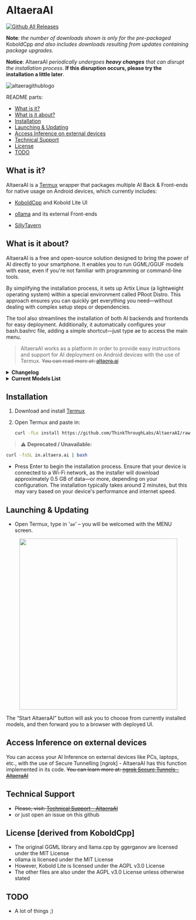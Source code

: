 # AltaeraAI

[![Github All Releases](https://img.shields.io/github/downloads/ThinkThroughLabs/AltaeraAI/total.svg)]()

**Note**: *the number of downloads shown is only for the pre-packaged* KoboldCpp *and also includes downloads resulting from updates containing package upgrades*.

**Notice**: AltaeraAI *periodically undergoes **heavy changes** that can disrupt the installation process*. **If this disruption occurs, please try the installation a little later**.

![altaeragithublogo](https://github.com/ThinkThroughLabs/AltaeraAI/assets/121747280/7cea65dc-6592-453c-9b16-0522040cf078)

README parts:

- [What is it?](#what-is-it)
- [What is it about?](#what-is-it-about)
- [Installation](#installation)
- [Launching & Updating](#launching--updating)
- [Access Inference on external devices](#access-inference-on-external-devices)
- [Technical Support](#technical-support)
- [License](#license)
- [TODO](#todo)

## What is it?

AltaeraAI is a [Termux](https://github.com/termux) wrapper that packages multiple AI Back & Front-ends for native usage on Android devices, which currently includes:

- [KoboldCpp](https://github.com/LostRuins/koboldcpp) and Kobold Lite UI

- [ollama](https://github.com/ollama/ollama) and its external Front-ends

- [SillyTavern](https://sillytavernai.com/)

## What is it about?

AltaeraAI is a free and open-source solution designed to bring the power of AI directly to your smartphone. It enables you to run GGML/GGUF models with ease, even if you're not familiar with programming or command-line tools.

By simplifying the installation process, it sets up Artix Linux (a lightweight operating system) within a special environment called PRoot Distro. This approach ensures you can quickly get everything you need—without dealing with complex setup steps or dependencies.

The tool also streamlines the installation of both AI backends and frontends for easy deployment. Additionally, it automatically configures your bash.bashrc file, adding a simple shortcut—just type ae to access the main menu.

> AltaeraAI works as a platform in order to provide easy instructions and support for AI deployment on Android devices with the use of Termux.
~~You can read more at: [altaera.ai](https://altaera.ai)~~

<details>
  <summary><b>Changelog</b></summary>

    * v6.1.1 - added the ability to cancel model downloading by pressing "c". The cancelled file will now be deleted automatically
    * v6.1.0 - partially revamped UI, as part of a bigger code rebuild and refactoring; changed theme, added animations, improved functionalities, fixed bugs, added the ability to stop KoboldCpp inference by pressing "q"
    * added RWKV-G1 and Gemma-3 weights to the list of models
    * v6.0.6 - updated the pre-packaged KoboldCpp to v1.91
    * v6.0.5 - updated the pre-packaged KoboldCpp to v1.90.2
    * v6.0.4 - updated the pre-packaged KoboldCpp to v1.89
    * v6.0.3 - fixed the link to RWKV7-Goose-World3-2.9B
    * v6.0.2 - updated the pre-packaged KoboldCpp to experimental/v1.88 — the reason being that the experimental branch included a fix for RWKV related to a broken recurrent cache component in upstream LlamaCpp
    * v6.0.1 - added RWKV7-Goose-World weights to the list of models
    * v6.0.0 - updated the pre-packaged KoboldCpp to v1.87.4
    * v5.7.9 - updated the pre-packaged KoboldCpp to v1.77
    * v5.7.8 - updated the pre-packaged KoboldCpp to v1.76
    * v5.7.7 - added RWKV-6-Finch and RWKV-6-World weights to the list of models
    * added option to compile experimental KoboldCpp
    * removed OpenBLAS, which was replaced by the "llamafile" library - it is now set by default
    * v5.7.6 - updated the pre-packaged KoboldCpp to v1.75.2
    * added the ability to back up stories to the end-to-end encrypted MEGA cloud service
    * v5.7.5 - updated the pre-packaged KoboldCpp to v1.74
    * v5.7.4.2 - Hotfix: fixed code mistakes related to the "Manage AI Back-ends" option
    * v5.7.4.1 - Hotfix: fixed the issue related to the new version of pre-packaged KoboldCpp not being recognised as an update
    * v5.7.4 - updated the pre-packaged KoboldCpp to v1.73.1
    * added initial SillyTavern support
    * added "Manage AI Back-ends" to the MENU
    * v5.7.3 - updated the pre-packaged KoboldCpp to v1.73
    * a mechanism has been added so that when updating AltaeraAI, the pre-packaged KoboldCpp will update only if it was previously installed
    * added ability to use “maid” as an external front-end for ollama
    * various fixes and expanded ollama support
    * v5.7.2 – added initial ollama support
    * v5.7.1 - added Gemma-2-2B-it and Gemma-2-2B-it-abliterated weights to the list of models
    * v5.7 - updated to koboldcpp-1.72
    * re-written the installation script to be more automated and user friendly, added visual enhancements and fixed bugs related to it
    * v5.6 - updated to koboldcpp-1.71.1
    * v5.5.2 - fixed a bug that caused the “Functional Status” check to always inform the user of technical difficulties
    * v5.5.1 - a “Functional Status” check has been added, which will notify the user of ongoing technical difficulties (as determined by the repository owner) that may occur for users who have recently installed or upgraded AltaeraAI, due to its rolling-release lifecycle
    * v5.5 - updated to koboldcpp-1.70.1
    * v5.4.2 - a "very fast" installation method has been introduced that drastically shortens the process. It uses a pre-packaged PRoot-Distro environment, instead of installing it from scratch, and restores it in a backup form. It is now a default installation method
    * v5.4.1 - added an automatic Termux update check, which will inform the user of an available update and allow the user to choose whether Termux was initially downloaded from GitHub or from F-Droid to further proceed (this is necessary for the update to actually work). This functionality is set by default (as are automatic update & file integrity checks), but can also be disabled under settings
    * v5.4 - updated to koboldcpp-1.69.1
    * added Gemma-2-9B-it weights to the list of models
    * v5.3 - updated to koboldcpp-1.69
    * v5.2.3 - fixed a bug in the file integrity checking mechanism that reported missing files even when they were not (especially after a fresh installation)
    * added an initial solution to when the PRoot Distro environment fails to install, during the installation process
    * v5.2.2 - added the ability to enter a custom value for Context & Blas Batch Size, in addition to the fixed sizes
    * various visual improvements and fixes to the MENU
    * v5.2.1 - introduced "File Integrity checks", which run simultaneously with the update checking mechanism, to determine potential file deficiences that can impact AltaeraAIs functionality; in case there are missing files, the user will be asked whether to carry out file repair. Said functionality is set by default (as are automatic update checks), but can also be disabled under settings
    * visual fixes and improvements, changes to the MENU
    * v5.2 – updated to koboldcpp-1.68
    * added the “Horde” option to the MENU, which utilises AI Horde to allow for sharing your processing power (an AI Model) for users worldwide
    * minor aesthetic changes and fixes to the MENU
    * v5.1.2 - fixed the issue regarding pre-packaged KoboldCpp not being downloaded after switching to an organisational repository
    * added a pre-launch check (when starting KoboldCpp) to see if the KoboldCpp directory exists in PRoot Distro; if not, the user will be asked whether to download or compile it
    * v5.1.1 - shifted the projects main GitHub repository into an organisational one (ThinkThroughLabs). This upgrade does not bring any functionalities, its sole purpose is to redirect local AltaeraAI update mechanisms to a new address
    * v5.1 - updated to koboldcpp-1.67
    * added "aef", "aeforce" and "altaeraforce" arguments to the "bash.bashrc" file, which allow the user to launch AltaeraAI without the automatic update checking mechanism, in case there is a start-up problem, i.e., poor network connectivity
    * v5.0 - updated to koboldcpp-1.66.1
    * visual fixes and improvements to Model MENUS
    * v4.9.6 - added Phi-SoSerious-Mini-V1/imatrix weights to the list of models
    * v4.9.5 - fixed "KoboldCpp Settings"
    * v4.9.4 - added an optional (set by default) black MENU background (Bash display dialog boxes)
    * v4.9.3 – added Gemma-2B/7B-it weights (and a reference to their LICENSE file, with a notice) to the list of models
    * v4.9.2 - added Yi-1.5-6B-Chat weights to the list of models
    * v4.9.1 - added "Benchmark" mode to test AI models (--benchmark flag - KoboldCpp), into the MENU
    * v4.9 – updated to koboldcpp-1.65
    * v4.8.5 - fixed a bug which always informed the user about an available update, when launching AltaeraAI in offline mode
    * v4.8.4 – added a changelog to the main MENU
    * v4.8.3 – added an optional (set by default) “auto-update” mechanism, which automatically
      checks for updates whenever you type in “ae” in order to start AltaeraAI
    * added “AltaeraAI Settings” into the MENU
    * v4.8.2 – added information about device RAM and free storage in the main
      MENU
    * v4.8.1 – added KobbleTinyV2-1.1B (imatrix) weights to the list of models
    * v4.8 – updated to koboldcpp-1.64.1
    * v4.7.2 – added Tiny-Vicuna and TinyDolphin (imatrix/laser) weights to the
      list of models
    * added the ability to enable/disable the experimental Flash Attention
      (–flashattention) flag for compatible models in “KoboldCpp Settings”
    * v4.7.1 – in case there is no update to KoboldCpp itself available, the
      “check for updates” mechanism will no more ask you to choose from a pre-
      packaged KoboldCpp or a locally compiled one; instead it will only update
      shell files, provided there is an update available to those
    * added the option to force-update shell files only
    * v4.7 – updated to koboldcpp-1.64
    * v4.6.3 – added KobbleTinyV2-1.1B weights to the list of models
    * v4.6.2 – fixes to the reinstallation mechanism
    * v4.6.1 – added: KobbleTiny, TinyLlama, Mamba and Phi-3 Mini weights to
      the list of models
    * v4.6 – updated to koboldcpp-1.63
    * added LLaMA-3 weights to the list of models
    * removed OpenBLAS support by default, due to reports of a significant
      slowdown when using this processing method
    * fixes to the update mechanism when selecting local compilation
    * visual fixes to the MENU
    * v4.5 – updated to koboldcpp-1.62.1
    * v4.4 – updated to koboldcpp-1.61.2
    * v4.3 – updated to koboldcpp-1.60.1
    * v4.2 – updated to koboldcpp-1.59.1
    * v4.1 – updated to koboldcpp-1.58
    * v4.0 – updated to koboldcpp-1.57.1
    * v3.9 – updated to koboldcpp-1.56
    * “Compatility Mode” no longer required, nor utilised to work with old GGML
      models
    * v3.8.1 – added Vicuna weights to the list of models
    * v3.8 – updated to koboldcpp-1.55.1
    * v3.7.3 – added the ability to choose from installing/updating with the
      pre-packaged KoboldCpp or building one on your own device
    * v3.7.2 – fixed ngrok to work with Artix Linux
    * v3.7.1 – added Phi-2 weights to the list of models
    * v3.7 – updated to koboldcpp-1.54
    * v3.6 – updated to koboldcpp-1.53
    * small changes to the embedded Kobold Lite (replaced “summary” with
      “memory” for better context following in Chat Mode)
    * v3.5.1 – added Mistral weights to the list of models
    * v3.5 – updated to koboldcpp-1.52.2
    * visual fixes and improvements in the MENU
    * v3.4 – updated to koboldcpp-1.52.1
    * v3.3 – updated to koboldcpp-1.51.1
    * v3.2.7 – cosmetic MENU UI visual enhancements when updating
    * v3.2.6 – upgraded every language available on the list to upstream
      changes and fixes
    * v3.2.5 – changes to the MENU
    * v3.2.4 – added the “List Installed Models” option, fixed launching flags
      for GGML/bin models
    * v3.2.3 – introduced “Compatibility Mode”, which from now on automatically
      deploys outdated GGML models (RWKV-4) with an older koboldcpp-1.49,
      thereby fixing the ‘GGML_ASSERT’ error [the embedded KoboldLite will
      continue to be updated]. Users that installed AltaeraAI prior to 26 Nov
      2023 need to re-install in order to utilise the Compatibility Mode
    * v3.2.2 – refactoring, bug fixes, aesthetic changes to the MENU
    * v.3.2.1 – ð¦ð¦ back on the models’ list!
    * v3.2 – updated to koboldcpp-1.50.1
    * small refactoring
    * v3.1.2 – bug fixes
    * small refactoring
    * v3.1.1 – added the ability to store multiple AI Models at a time and
      choose which one of them to deploy/download/remove/back-up/restore
    * changes to the MENU
    * v3.1 – updated to koboldcpp-1.49
    * v3.0 – updated to koboldcpp-1.48.1 – [reverted to v2.9.3 until glibc-2.38
      package is upstream in Ubuntu-22.04_arm64 repositories due to an OpenBLAS
      dependency requirement]
    * Switched over from Ubuntu PRoot-Distro to Artix Linux. Users that
      installed AltaeraAI prior to 11 Nov 2023 are requested to re-install in
      order to receive future updates
    * v2.9.3 – bug fixes
    * v2.9.2 – added “KoboldCpp Settings” into the MENU, minor aesthetic
      changes to it
    * v2.9.1 – changes to the MENU
    * v2.9 – updated to koboldcpp-1.47.2
    * v2.8.1 – minor aesthetic changes to the MENU
    * v2.8 – updated to koboldcpp-1.46.1
    * – performance upgrades
    * v2.7 – updated to koboldcpp-1.44.2
    * – performance upgrades, default AI model changed to “RWKV-claude-for-
      mobile-v4-world”
    * v2.6.1 – intensive changes in the MENU, added many more functionalities
      and facilities
    * v2.6 – updated to koboldcpp-1.43
    * v2.5 – updated to koboldcpp-1.39.1
    * minor performance upgrades
    * v2.4.1 – minor performance upgrades to the RWKV model
    * v2.4 – updated to koboldcpp-1.38
    * upgraded the modified version of embedded Kobold Lite UI to contain new
      functionalities
    * v2.3 – updated to koboldcpp-1.37.1
    * v2.2 – updated to koboldcpp-1.35
    * added an auto-detection system for model selection (default)
    * v2.1 – added llamacpp weights to the list of models. – [temporarily
      removed in newest versions]

</details>

<details>
  <summary><b>Current Models List</b></summary>

- [RWKV7](https://github.com/BlinkDL/RWKV-LM)
- [RWKV-6](https://github.com/BlinkDL/RWKV-LM)
- [RWKV-4](https://github.com/BlinkDL/RWKV-LM)
- [KobbleTinyV2-1.1B](https://huggingface.co/concedo/KobbleTiny)
- [KobbleTinyV2-1.1B (imatrix)](https://huggingface.co/MarsupialAI/KobbleTiny-1.1B_iMatrix_GGUF)
- [TinyDolphin (imatrix/laser)](https://ollama.com/library/tinydolphin)
- [TinyLlama](https://github.com/jzhang38/TinyLlama)
- [TinyVicuna](https://anakin.ai/blog/tiny-vicuna-1b/)
- [LLaMa-3](https://llama.meta.com/llama3/)
- [LLaMA-2](https://ai.meta.com/llama/)
- [Mistral](https://mistral.ai/)
- [Vicuna-v1.5](https://lmsys.org/blog/2023-03-30-vicuna/)
- [Mamba](https://github.com/state-spaces/mamba)
- [Phi-3](https://techcommunity.microsoft.com/t5/microsoft-developer-community/getting-started-generative-ai-with-phi-3-mini-a-guide-to/ba-p/4121315)
- [Phi-SoSerious-Mini-V1](https://huggingface.co/concedo/Phi-SoSerious-Mini-V1-GGUF)
- [Phi-SoSerious-Mini-V1-imatrix](https://huggingface.co/duyntnet/Phi-SoSerious-Mini-V1-imatrix-GGUF)
- [Phi-2](https://www.microsoft.com/en-us/research/blog/phi-2-the-surprising-power-of-small-language-models/)
- [Yi-1.5-6B-Chat](https://huggingface.co/MaziyarPanahi/Yi-1.5-6B-Chat-GGUF)
- [Gemma-3](https://ai.google.dev/gemma)
- [Gemma-2](https://ai.google.dev/gemma)
- [Gemma](https://ai.google.dev/gemma)

</details>

## Installation

1. Download and install [Termux](https://f-droid.org/repo/com.termux_118.apk)
2. Open Termux and paste in:

   ```bash
   curl -fLo install https://github.com/ThinkThroughLabs/AltaeraAI/raw/refs/heads/main/scripts/install && chmod +x install && ./install
   ```
   
> ⚠️ **Deprecated / Unavailable:**

   ```bash
   curl -fsSL in.altaera.ai | bash
   ```
   
- Press Enter to begin the installation process. Ensure that your device is connected to a Wi-Fi network, as the installer will download approximately 0.5 GB of data—or more, depending on your configuration. The installation typically takes around 2 minutes, but this may vary based on your device's performance and internet speed.

## Launching & Updating

- Open Termux, type in '`ae`' – you will be welcomed with the MENU screen.

<p align="center">
<img src="https://github.com/user-attachments/assets/4f59f909-b62a-4ed4-b06d-19e6706af4a9" width="432" height="466" />
</p>

The “Start AltaeraAI” button will ask you to choose from currently installed models, and then forward you to a browser with deployed UI.

## Access Inference on external devices

You can access your AI Inference on external devices like PCs, laptops, etc., with the use of Secure Tunnelling [ngrok] - AltaeraAI has this function implemented in its code. ~~You can learn more at:
[ngrok Secure Tunnels - AltaeraAI](https://altaera.ai/ngrok-secure-tunnels/)~~

## Technical Support

- ~~Please, visit: [Technical Support - AltaeraAI](https://altaera.ai/technical-support/)~~
- or just open an issue on this github

## License [derived from KoboldCpp]

- The original GGML library and llama.cpp by ggerganov are licensed under the MIT License
- ollama is licensed under the MIT License
- However, Kobold Lite is licensed under the AGPL v3.0 License
- The other files are also under the AGPL v3.0 License unless otherwise stated

## TODO

- A lot of things ;)

